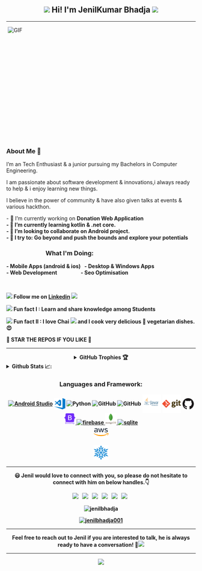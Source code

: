 <h2 align="center"><img src="https://media.giphy.com/media/hvRJCLFzcasrR4ia7z/giphy.gif" width="50"> Hi! I'm 
JenilKumar Bhadja <img src="https://i.pinimg.com/originals/8a/a4/59/8aa4595fb24b6ed585dddac4622b2445.gif" width="80"></h2>

- - -

<img align="right" alt="GIF" src="https://thumbs.gfycat.com/EvilNextDevilfish-size_restricted.gif" width="500" height="320" style="max-width:100%;">

### About Me 🚀
<p>I’m an Tech Enthusiast & a junior pursuing my Bachelors in Computer Engineering. </br></p>
<p>I am passionate about software development & innovations,i always ready to help  & i enjoy learning new things. </br></p>
<p>I believe in the power of community & have also given talks at events & various hackthon.</p>   
- 🔭 I’m currently working on <b>Donation Web Application<b><br>
- 🌱 I’m currently learning <b>kotlin & .net core<b>.<br>
- 👯 I’m looking to collaborate on Android project.<br>
- 🧗 I try to: Go beyond and push the bounds and explore your potentials<br>
<!--- 🤔  I'm looking for help to improve my competitive programming skills<br>-->
<!--- 🔭  I’m currently exploring advanced webs development skills<br>-->
<!--- 👨‍💻 All of my projects are available at [https://github.com/jenilbhadja001](https://github.com/jenilbhadja001)-->
<!-- - 💬 Ask me about **Java,Python,Web Developement,DBMS,DS&Algo,CN,Linux,Android,kotlin** -->
<h3>
    &nbsp;&nbsp;&nbsp;&nbsp;&nbsp;&nbsp;&nbsp;&nbsp;&nbsp;&nbsp;&nbsp;&nbsp;&nbsp;&nbsp;&nbsp;&nbsp;&nbsp;&nbsp;&nbsp;&nbsp;&nbsp;&nbsp;&nbsp;&nbsp;&nbsp;&nbsp;&nbsp;What I'm Doing:
</h3>
<p>
    - Mobile Apps (android & ios)&nbsp;&nbsp;&nbsp;- Desktop  & Windows Apps <br>
    - Web Development&nbsp;&nbsp;&nbsp;&nbsp;&nbsp;&nbsp;&nbsp;&nbsp;&nbsp;&nbsp;&nbsp;&nbsp;&nbsp;&nbsp;&nbsp;&nbsp;&nbsp;&nbsp;&nbsp;- Seo Optimisation <br>   
</p>
<br>

 <img src="https://media.giphy.com/media/d9IfL7seBexHLct75B/giphy.gif" width="15"> Follow me on [Linkedin](https://www.linkedin.com/in/jenil-bhadja-09b459189/) <img src="https://media.giphy.com/media/dxn6fRlTIShoeBr69N/giphy.gif" width="15">

<!-- - 📫 Drop a mail:<a href="mailto:jenilpatel7565@gmail.com" target=_blank rel=noopener>JenilKumar Bhadja<a>-->

<img src="https://media.giphy.com/media/l4FGDXzlX3p5U9zJS/giphy.gif" width="20"> Fun fact I : **Learn and share knowledge among Students**

<img src="https://media.giphy.com/media/l4FGDXzlX3p5U9zJS/giphy.gif" width="20"> Fun fact II : I love Chai <img src="https://cdn.pixabay.com/photo/2019/12/06/04/03/tea-4676561_960_720.png" width="15"> and I cook very delicious 🌱 vegetarian dishes. 😍

🌟 STAR THE REPOS IF YOU LIKE 🌟

- - -
<details align="center">
  <summary>GitHub Trophies 🏆</summary>
<p align="center">
  <a href="https://github.com/ryo-ma/github-profile-trophy" target="_blank">
    <img src="https://github-profile-trophy.vercel.app/?username=jenilbhadja001&theme=gruvbox"/>
  </a>
</p>
</details>
<details>
	 <summary>Github Stats 📈:</summary>
<div align="center">
<a href="#"><img src="https://github-readme-stats.vercel.app/api?username=jenilbhadja001&show_icons=true&count_private=true&theme=radical" width="350" height="250" ></a>
<a href="#"><img src="https://github-readme-stats.vercel.app/api/top-langs/?username=jenilbhadja001&layout=compact&theme=radical" width="350" height="250" ></a>

</div>
</details>

<div align="center">
  
<h3>Languages and Framework:</h3>

<a href="https://developer.android.com/about" target="_blank"><img align="center" alt="Android Studio" width="40px" src="https://upload.wikimedia.org/wikipedia/commons/3/34/Android_Studio_icon.svg" /><a>
<img align="center" alt="Visual Studio Code" width="30px" src="https://raw.githubusercontent.com/github/explore/80688e429a7d4ef2fca1e82350fe8e3517d3494d/topics/visual-studio-code/visual-studio-code.png" />
<img align="center" alt="Python" width="30px" src="https://upload.wikimedia.org/wikipedia/commons/thumb/0/0a/Python.svg/240px-Python.svg.png" />
<img align="center" alt="GitHub" width="30px" src="https://numpy.org/images/logos/numpy.svg" />
<img align="center" alt="GitHub" width="34px" src="https://jupyter.org/assets/main-logo.svg" />
<img align="center" alt="Java" width="50px" src="https://raw.githubusercontent.com/github/explore/80688e429a7d4ef2fca1e82350fe8e3517d3494d/topics/java/java.png" />
<img align="center" alt="Git" width="50px" src="https://raw.githubusercontent.com/github/explore/80688e429a7d4ef2fca1e82350fe8e3517d3494d/topics/git/git.png" />
<img align="center" alt="GitHub" width="30px" src="https://raw.githubusercontent.com/github/explore/78df643247d429f6cc873026c0622819ad797942/topics/github/github.png" />
<a href="https://getbootstrap.com" target="_blank"> <img src="https://raw.githubusercontent.com/devicons/devicon/master/icons/bootstrap/bootstrap-plain-wordmark.svg" alt="bootstrap" width="30" height="30"/> </a>
<a href="https://firebase.google.com/" target="_blank"> <img src="https://www.vectorlogo.zone/logos/firebase/firebase-icon.svg" alt="firebase" width="30" height="30"/> </a>
<a href="https://www.mongodb.com/" target="_blank"> <img src="https://raw.githubusercontent.com/devicons/devicon/master/icons/mongodb/mongodb-original-wordmark.svg" alt="mongodb" width="30" height="30"/> </a>
<a href="https://www.sqlite.org/" target="_blank"> <img src="https://www.vectorlogo.zone/logos/sqlite/sqlite-icon.svg" alt="sqlite" width="030" height="30"/> </a>	
<a href="https://aws.amazon.com" target="_blank"> <img src="https://raw.githubusercontent.com/devicons/devicon/master/icons/amazonwebservices/amazonwebservices-original-wordmark.svg" alt="aws" width="40" height="35"/> </a>
</br>


</div>

<div align="center">
  
  <img align="center" a href='https://archiveprogram.github.com/'><img src='https://raw.githubusercontent.com/acervenky/animated-github-badges/master/assets/acbadge.gif' width='40' height='40'></a>
 

- - -
<p align="center"> 😃 Jenil would love to connect with you, so please do not hesitate to connect with him on below handles.👇</p>

<p align="center">
  <a href="https://twitter.com/jenilbhadja001" target=_blank rel=noopener><img src="https://upload.wikimedia.org/wikipedia/fr/thumb/c/c8/Twitter_Bird.svg/1200px-Twitter_Bird.svg.png" width="25"></img></a>&nbsp;&nbsp;
  <a href="https://www.instagram.com/jenilpatel001" target=_blank rel=noopener><img src="https://upload.wikimedia.org/wikipedia/commons/thumb/e/e7/Instagram_logo_2016.svg/768px-Instagram_logo_2016.svg.png" width="25"></img></a>&nbsp;&nbsp;
  <a href="https://www.linkedin.com/in/jenil-bhadja-09b459189/" target=_blank rel=noopener><img src="https://www.felberpr.com/wp-content/uploads/linkedin-logo.png" width="25"></img></a>&nbsp;&nbsp;
  <a href="mailto:jenilpatel7565@gmail.com" target=_blank rel=noopener><img src="https://image.flaticon.com/icons/png/512/281/281769.png" width="25"></img></a>&nbsp;&nbsp;
  <a href="https://medium.com/@jenilbhadja001" target=_blank rel=noopener><img src="https://upload.wikimedia.org/wikipedia/commons/thumb/e/ec/Medium_logo_Monogram.svg/1200px-Medium_logo_Monogram.svg.png" width="25"></img></a>&nbsp;&nbsp;
  <a href="https://www.facebook.com/profile.php?id=100010862703630" target=_blank rel=noopener><img src="https://www.miscarriageassociation.org.uk/wp-content/uploads/2019/10/Facebook-Logo.png" width="25"></img></a>&nbsp;&nbsp;
  
  
</p>
<p align="center"> <img src="https://komarev.com/ghpvc/?username=jenilbhadja001&label=Profile%20views&color=0e75b6&style=flat" alt="jenilbhadja" /> </p>
<p align="center"> <a href="https://twitter.com/jenilbhadja001" target="blank"><img src="https://img.shields.io/twitter/follow/jenilbhadja001?logo=twitter&style=for-the-badge" alt="jenilbhadja001" /></a> </p>

- - -
<p align="center">
  Feel free to reach out to Jenil if you are interested to talk, he is always ready to have a conversation! 💯<img src="https://media.giphy.com/media/dxn6fRlTIShoeBr69N/giphy.gif" width="15">
</p>

- - -

[![](https://img.shields.io/badge/Made%20With%20❤️%20By-JENIL-red)](https://github.com/jenilbhadja001)
